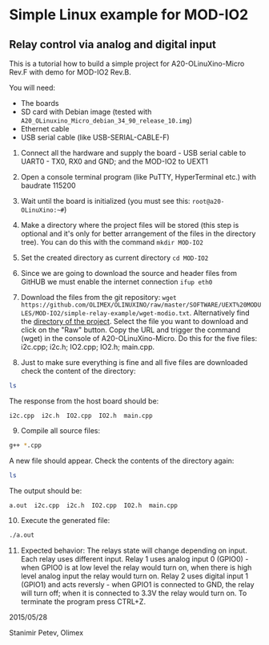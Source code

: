 # Simple Linux example for MOD-IO2

## Relay control via analog and digital input

This is a tutorial how to build a simple project for A20-OLinuXino-Micro Rev.F with demo for MOD-IO2 Rev.B.

You will need:

- The boards
- SD card with Debian image (tested with ``A20_OLinuxino_Micro_debian_34_90_release_10.img``)
- Ethernet cable
- USB serial cable (like USB-SERIAL-CABLE-F)

1. Connect all the hardware and supply the board - USB serial cable to UART0 - TX0, RX0 and GND; and the MOD-IO2 to UEXT1

2. Open a console terminal program (like PuTTY, HyperTerminal etc.) with baudrate 115200

3. Wait until the board is initialized (you must see this: ``root@a20-OLinuXino:~#``)

4. Make a directory where the project files will be stored (this step is optional and it's only for better arrangement of the files in the directory tree). You can do this with the command ```mkdir MOD-IO2```

5. Set the created directory as current directory ``cd MOD-IO2``

6. Since we are going to download the source and header files from GitHUB we must enable the internet connection ``ifup eth0``

7. Download the files from the git repository: ``wget https://github.com/OLIMEX/OLINUXINO/raw/master/SOFTWARE/UEXT%20MODULES/MOD-IO2/simple-relay-example/wget-modio.txt``.
Alternatively find the [directory of the project](https://github.com/OLIMEX/OLINUXINO/tree/master/SOFTWARE/UEXT%20MODULES/MOD-IO2/simple-relay-example).
Select the file you want to download and click on the "Raw" button.
Copy the URL and trigger the command (wget) in the console of A20-OLinuXino-Micro.
Do this for the five files: i2c.cpp; i2c.h; IO2.cpp; IO2.h; main.cpp.

8. Just to make sure everything is fine and all five files are downloaded check the content of the directory:

```bash
ls
```

The response from the host board should be:

```
i2c.cpp  i2c.h  IO2.cpp  IO2.h  main.cpp
```

9. Compile all source files:

```bash
g++ *.cpp
```

A new file should appear.
Check the contents of the directory again:

```bash
ls
```

The output should be:

```
a.out  i2c.cpp  i2c.h  IO2.cpp  IO2.h  main.cpp
```

10. Execute the generated file:

```bash
./a.out
```

11. Expected behavior: The relays state will change depending on input.
Each relay uses different input.
Relay 1 uses analog input 0 (GPIO0) - when GPIO0 is at low level the relay would turn on, when there is high level analog input the relay would turn on.
Relay 2 uses digital input 1 (GPIO1) and acts reversly - when GPIO1 is connected to GND, the relay will turn off; when it is connected to 3.3V the relay would turn on.
To terminate the program press CTRL+Z.

2015/05/28

Stanimir Petev, Olimex
